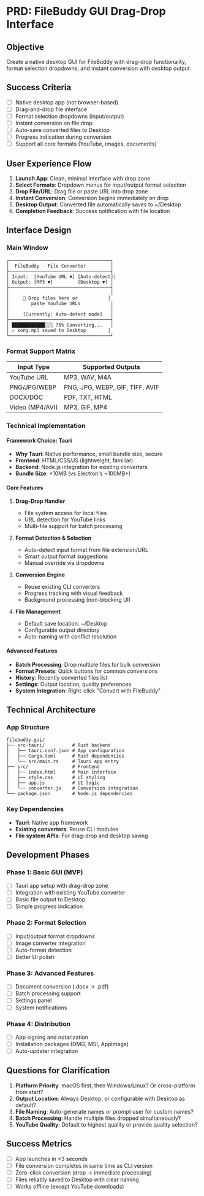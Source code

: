 # PRD: FileBuddy GUI Drag-Drop Interface

## Objective
Create a native desktop GUI for FileBuddy with drag-drop functionality, format selection dropdowns, and instant conversion with desktop output.

## Success Criteria
- [ ] Native desktop app (not browser-based)
- [ ] Drag-and-drop file interface
- [ ] Format selection dropdowns (input/output)
- [ ] Instant conversion on file drop
- [ ] Auto-save converted files to Desktop
- [ ] Progress indication during conversion
- [ ] Support all core formats (YouTube, images, documents)

## User Experience Flow
1. **Launch App**: Clean, minimal interface with drop zone
2. **Select Formats**: Dropdown menus for input/output format selection
3. **Drop File/URL**: Drag file or paste URL into drop zone
4. **Instant Conversion**: Conversion begins immediately on drop
5. **Desktop Output**: Converted file automatically saves to ~/Desktop
6. **Completion Feedback**: Success notification with file location

## Interface Design

### Main Window
```
┌─────────────────────────────────────┐
│  FileBuddy - File Converter         │
├─────────────────────────────────────┤
│ Input:  [YouTube URL ▼] [Auto-detect]│
│ Output: [MP3 ▼]         [Desktop ▼] │
├─────────────────────────────────────┤
│                                     │
│     📁 Drop files here or           │
│        paste YouTube URLs           │
│                                     │
│     [Currently: Auto-detect mode]   │
├─────────────────────────────────────┤
│ ████████████░░░ 75% Converting...   │
│ ✓ song.mp3 saved to Desktop        │
└─────────────────────────────────────┘
```

### Format Support Matrix
| Input Type | Supported Outputs |
|------------|------------------|
| YouTube URL | MP3, WAV, M4A |
| PNG/JPG/WEBP | PNG, JPG, WEBP, GIF, TIFF, AVIF |
| DOCX/DOC | PDF, TXT, HTML |
| Video (MP4/AVI) | MP3, GIF, MP4 |

### Technical Implementation

#### Framework Choice: Tauri
- **Why Tauri**: Native performance, small bundle size, secure
- **Frontend**: HTML/CSS/JS (lightweight, familiar)
- **Backend**: Node.js integration for existing converters
- **Bundle Size**: <10MB (vs Electron's ~100MB+)

#### Core Features
1. **Drag-Drop Handler**
   - File system access for local files
   - URL detection for YouTube links
   - Multi-file support for batch processing

2. **Format Detection & Selection**
   - Auto-detect input format from file extension/URL
   - Smart output format suggestions
   - Manual override via dropdowns

3. **Conversion Engine**
   - Reuse existing CLI converters
   - Progress tracking with visual feedback
   - Background processing (non-blocking UI)

4. **File Management**
   - Default save location: ~/Desktop
   - Configurable output directory
   - Auto-naming with conflict resolution

#### Advanced Features
- **Batch Processing**: Drop multiple files for bulk conversion
- **Format Presets**: Quick buttons for common conversions
- **History**: Recently converted files list
- **Settings**: Output location, quality preferences
- **System Integration**: Right-click "Convert with FileBuddy"

## Technical Architecture

### App Structure
```
filebuddy-gui/
├── src-tauri/          # Rust backend
│   ├── tauri.conf.json # App configuration
│   ├── Cargo.toml      # Rust dependencies
│   └── src/main.rs     # Tauri app entry
├── src/                # Frontend
│   ├── index.html      # Main interface
│   ├── style.css       # UI styling
│   ├── app.js          # UI logic
│   └── converter.js    # Conversion integration
└── package.json        # Node.js dependencies
```

### Key Dependencies
- **Tauri**: Native app framework
- **Existing converters**: Reuse CLI modules
- **File system APIs**: For drag-drop and desktop saving

## Development Phases

### Phase 1: Basic GUI (MVP)
- [ ] Tauri app setup with drag-drop zone
- [ ] Integration with existing YouTube converter
- [ ] Basic file output to Desktop
- [ ] Simple progress indication

### Phase 2: Format Selection
- [ ] Input/output format dropdowns
- [ ] Image converter integration
- [ ] Auto-format detection
- [ ] Better UI polish

### Phase 3: Advanced Features
- [ ] Document conversion (.docx → .pdf)
- [ ] Batch processing support
- [ ] Settings panel
- [ ] System notifications

### Phase 4: Distribution
- [ ] App signing and notarization
- [ ] Installation packages (DMG, MSI, AppImage)
- [ ] Auto-updater integration

## Questions for Clarification
1. **Platform Priority**: macOS first, then Windows/Linux? Or cross-platform from start?
2. **Output Location**: Always Desktop, or configurable with Desktop as default?
3. **File Naming**: Auto-generate names or prompt user for custom names?
4. **Batch Processing**: Handle multiple files dropped simultaneously?
5. **YouTube Quality**: Default to highest quality or provide quality selection?

## Success Metrics
- [ ] App launches in <3 seconds
- [ ] File conversion completes in same time as CLI version
- [ ] Zero-click conversion (drop → immediate processing)
- [ ] Files reliably saved to Desktop with clear naming
- [ ] Works offline (except YouTube downloads)